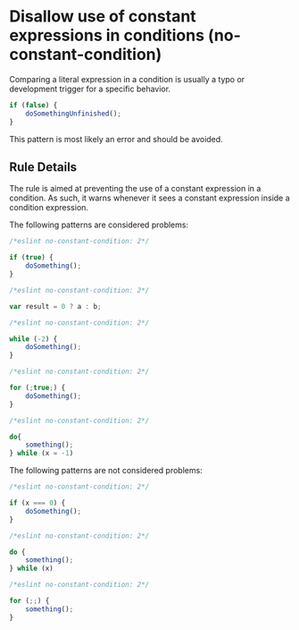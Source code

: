 # Disallow use of constant expressions in conditions (no-constant-condition)

Comparing a literal expression in a condition is usually a typo or development trigger for a specific behavior.

```js
if (false) {
    doSomethingUnfinished();
}
```

This pattern is most likely an error and should be avoided.

## Rule Details

The rule is aimed at preventing the use of a constant expression in a condition.
As such, it warns whenever it sees a constant expression inside a condition expression.

The following patterns are considered problems:

```js
/*eslint no-constant-condition: 2*/

if (true) {
    doSomething();
}
```

```js
/*eslint no-constant-condition: 2*/

var result = 0 ? a : b;
```

```js
/*eslint no-constant-condition: 2*/

while (-2) {
    doSomething();
}
```

```js
/*eslint no-constant-condition: 2*/

for (;true;) {
    doSomething();
}
```

```js
/*eslint no-constant-condition: 2*/

do{
    something();
} while (x = -1)
```

The following patterns are not considered problems:

```js
/*eslint no-constant-condition: 2*/

if (x === 0) {
    doSomething();
}
```

```js
/*eslint no-constant-condition: 2*/

do {
    something();
} while (x)
```

```js
/*eslint no-constant-condition: 2*/

for (;;) {
    something();
}
```
